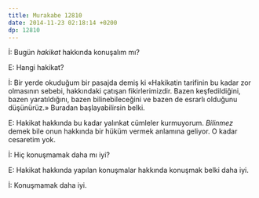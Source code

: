 ```yaml
---
title: Murakabe 12810
date: 2014-11-23 02:18:14 +0200
dp: 12810
---
```


İ: Bugün *hakikat* hakkında konuşalım mı?

E: Hangi hakikat?

İ: Bir yerde okuduğum bir pasajda demiş ki «Hakikatin tarifinin bu kadar
zor olmasının sebebi, hakkındaki çatışan fikirlerimizdir. Bazen
keşfedildiğini, bazen yaratıldığını, bazen bilinebileceğini ve bazen de
esrarlı olduğunu düşünürüz.» Buradan başlayabilirsin belki.

E: Hakikat hakkında bu kadar yalınkat cümleler kurmuyorum. *Bilinmez*
demek bile onun hakkında bir hüküm vermek anlamına geliyor. O kadar
cesaretim yok.

İ: Hiç konuşmamak daha mı iyi?

E: Hakikat hakkında yapılan konuşmalar hakkında konuşmak belki daha iyi.

İ: Konuşmamak daha iyi.

